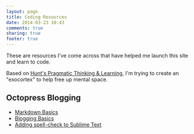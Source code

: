 ```yaml
---
layout: page
title: Coding Resources
date: 2014-03-23 10:43
comments: true
sharing: true
footer: true
---
```


These are resources I've come across that have helped me launch this site and learn to code.

Based on [Hunt's Pragmatic Thinking & Learning](http://pragprog.com/book/ahptl/pragmatic-thinking-and-learning), I'm trying to create an "exocortex" to help free up mental space.

Octopress Blogging 
------------------

- [Markdown Basics](http://daringfireball.net/projects/markdown/basics)
- [Blogging Basics](http://octopress.org/docs/blogging/)
- [Adding spell-check to Sublime Text](http://blog.sashalaundy.com/blog/2013/03/11/turbocharging-octopress/)